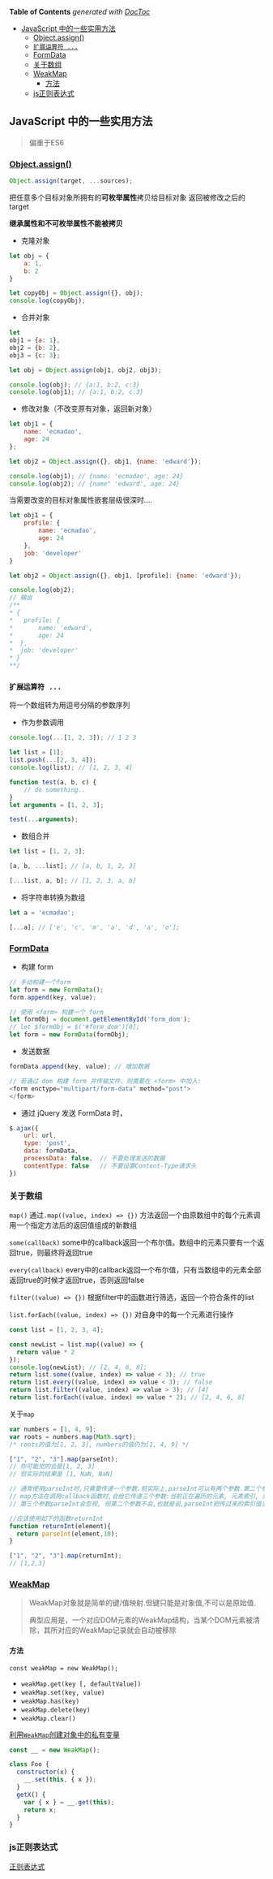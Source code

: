 <!-- START doctoc generated TOC please keep comment here to allow auto update -->
<!-- DON'T EDIT THIS SECTION, INSTEAD RE-RUN doctoc TO UPDATE -->
**Table of Contents**  *generated with [DocToc](https://github.com/thlorenz/doctoc)*

- [JavaScript 中的一些实用方法](#javascript-%E4%B8%AD%E7%9A%84%E4%B8%80%E4%BA%9B%E5%AE%9E%E7%94%A8%E6%96%B9%E6%B3%95)
  - [Object.assign()](#objectassign)
  - [`扩展运算符 ...`](#%E6%89%A9%E5%B1%95%E8%BF%90%E7%AE%97%E7%AC%A6-)
  - [FormData](#formdata)
  - [关于数组](#%E5%85%B3%E4%BA%8E%E6%95%B0%E7%BB%84)
  - [WeakMap](#weakmap)
    - [方法](#%E6%96%B9%E6%B3%95)
  - [js正则表达式](#js%E6%AD%A3%E5%88%99%E8%A1%A8%E8%BE%BE%E5%BC%8F)

<!-- END doctoc generated TOC please keep comment here to allow auto update -->

## JavaScript 中的一些实用方法

> 偏重于ES6

### [Object.assign()](https://developer.mozilla.org/en-US/docs/Web/JavaScript/Reference/Global_Objects/Object/assign)

```js
Object.assign(target, ...sources);
```

把任意多个目标对象所拥有的**可枚举属性**拷贝给目标对象
返回被修改之后的 target

**继承属性和不可枚举属性不能被拷贝**

- 克隆对象

```js
let obj = {
	a: 1,
	b: 2
}

let copyObj = Object.assign({}, obj);
console.log(copyObj);
```

- 合并对象

```js
let 
obj1 = {a: 1},
obj2 = {b: 2},
obj3 = {c: 3};

let obj = Object.assign(obj1, obj2, obj3);

console.log(obj); // {a:1, b:2, c:3}
console.log(obj1); // {a:1, b:2, c:3}
```

- 修改对象（不改变原有对象，返回新对象）

```js
let obj1 = {
	name: 'ecmadao',
	age: 24
};

let obj2 = Object.assign({}, obj1, {name: 'edward'});

console.log(obj1); // {name: 'ecmadao', age: 24}
console.log(obj2); // {name" 'edward', age: 24}
```

当需要改变的目标对象属性嵌套层级很深时....


```js
let obj1 = {
	profile: {
		name: 'ecmadao',
		age: 24
	},
	job: 'developer'
}

let obj2 = Object.assign({}, obj1, [profile]: {name: 'edward'});

console.log(obj2);
// 输出
/**
* {
* 	profile: {
*  		name: 'edward',
*  	 	age: 24
*  },
*  job: 'developer'
* }
**/
```


### `扩展运算符 ...`

将一个数组转为用逗号分隔的参数序列

- 作为参数调用

```js
console.log(...[1, 2, 3]); // 1 2 3

let list = [1];
list.push(...[2, 3, 4]);
console.log(list); // [1, 2, 3, 4]
```

```js
function test(a, b, c) {
	// do something..
}
let arguments = [1, 2, 3];

test(...arguments);
```

- 数组合并

```js
let list = [1, 2, 3];

[a, b, ...list]; // [a, b, 1, 2, 3]

[...list, a, b]; // [1, 2, 3, a, b]
```

- 将字符串转换为数组

```js
let a = 'ecmadao';

[...a]; // ['e', 'c', 'm', 'a', 'd', 'a', 'o'];
```

### [FormData](https://developer.mozilla.org/en-US/docs/Web/API/FormData/FormData)

- 构建 form

```js
// 手动构建一个form
let form = new FormData();
form.append(key, value);

// 使用 <form> 构建一个 form
let formObj = document.getElementById('form_dom');
// let $formObj = $('#form_dom')[0];
let form = new FormData(formObj);
```

- 发送数据

```js
formData.append(key, value); // 增加数据

// 若通过 dom 构建 form 并传输文件，则需要在 <form> 中加入:
<form enctype="multipart/form-data" method="post">
</form>
```

- 通过 jQuery 发送 FormData 时，

```js
$.ajax({
	url: url,
	type: 'post',
	data: formData,
	processData: false,  // 不要处理发送的数据
	contentType: false   // 不要设置Content-Type请求头
})
```

### 关于数组

`map()`
通过`.map((value, index) => {})` 
方法返回一个由原数组中的每个元素调用一个指定方法后的返回值组成的新数组

`some(callback)`
some中的callback返回一个布尔值。数组中的元素只要有一个返回true，则最终将返回true

`every(callback)`
every中的callback返回一个布尔值，只有当数组中的元素全部返回true的时候才返回true，否则返回false

`filter((value) => {})`
根据filter中的函数进行筛选，返回一个符合条件的list

`list.forEach((value, index) => {})`
对自身中的每一个元素进行操作

```javascript
const list = [1, 2, 3, 4];

const newList = list.map((value) => {
  return value * 2
}); 
console.log(newList); // [2, 4, 6, 8];
return list.some((value, index) => value < 3); // true
return list.every((value, index) => value < 3); // false
return list.filter((value, index) => value > 3); // [4]
return list.forEach((value, index) => value * 2); // [2, 4, 6, 8]
```

关于`map`
```javascript
var numbers = [1, 4, 9];
var roots = numbers.map(Math.sqrt);
/* roots的值为[1, 2, 3], numbers的值仍为[1, 4, 9] */

["1", "2", "3"].map(parseInt);
// 你可能觉的会是[1, 2, 3]
// 但实际的结果是 [1, NaN, NaN]

// 通常使用parseInt时,只需要传递一个参数.但实际上,parseInt可以有两个参数.第二个参数是进制数.可以通过语句"alert(parseInt.length)===2"来验证.
// map方法在调用callback函数时,会给它传递三个参数:当前正在遍历的元素, 元素索引, 原数组本身.
// 第三个参数parseInt会忽视, 但第二个参数不会,也就是说,parseInt把传过来的索引值当成进制数来使用.从而返回了NaN.

//应该使用如下的函数returnInt
function returnInt(element){
  return parseInt(element,10);
}

["1", "2", "3"].map(returnInt);
// [1,2,3]
```

### [WeakMap](https://developer.mozilla.org/zh-CN/docs/Web/JavaScript/Reference/Global_Objects/WeakMap)

> WeakMap对象就是简单的键/值映射.但键只能是对象值,不可以是原始值.
>
> 典型应用是，一个对应DOM元素的WeakMap结构，当某个DOM元素被清除，其所对应的WeakMap记录就会自动被移除

#### 方法

`const weakMap = new WeakMap();`

- `weakMap.get(key [, defaultValue])`
- `weakMap.set(key, value)`
- `weakMap.has(key)`
- `weakMap.delete(key)`
- `weakMap.clear()`

[利用`WeakMap`创建对象中的私有变量](https://gist.github.com/greim/44e54c2f23eab955bb73b31426e96d6c)

```javascript
const __ = new WeakMap();

class Foo {
  constructor(x) {
    __.set(this, { x });
  }
  getX() {
    var { x } = __.get(this);
    return x;
  }
}
```

### js正则表达式

[正则表达式](https://developer.mozilla.org/zh-CN/docs/Web/JavaScript/Guide/Regular_Expressions)